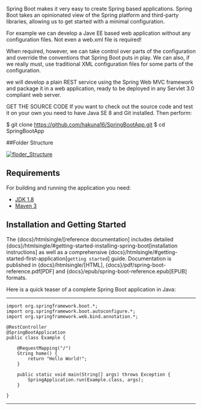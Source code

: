 Spring Boot makes it very easy to create Spring based applications. Spring Boot takes an opinionated view of the Spring platform and third-party libraries, allowing us to get started with a minimal configuration. 

For example we can develop a Jave EE based web application without any configuration files. Not even a web.xml file is required!

When required, however, we can take control over parts of the configuration and override the conventions that Spring Boot puts in play. 
We can also, if we really must, use traditional XML configuration files for some parts of the configuration.

we will develop a plain REST service using the Spring Web MVC framework and package it in a web application, ready to be deployed in any Servlet 3.0 compliant web server. 

GET THE SOURCE CODE
If you want to check out the source code and test it on your own you need to have Java SE 8 and Git installed. Then perform:

$ git clone https://github.com/hakuna16/SpringBootApp.git
$ cd SpringBootApp

##Folder Structure

<a href="https://ibb.co/fahyZn"><img src="https://preview.ibb.co/cOXbLS/floder_Structure.png" alt="floder_Structure" border="0"></a>

## Requirements

For building and running the application you need:

- [JDK 1.8](http://www.oracle.com/technetwork/java/javase/downloads/jdk8-downloads-2133151.html)
- [Maven 3](https://maven.apache.org)


## Installation and Getting Started
The {docs}/htmlsingle/[reference documentation] includes detailed
{docs}/htmlsingle/#getting-started-installing-spring-boot[installation instructions]
as well as a comprehensive {docs}/htmlsingle/#getting-started-first-application[``getting
started``] guide. Documentation is published in {docs}/htmlsingle/[HTML],
{docs}/pdf/spring-boot-reference.pdf[PDF] and {docs}/epub/spring-boot-reference.epub[EPUB]
formats.

Here is a quick teaser of a complete Spring Boot application in Java:


----
	import org.springframework.boot.*;
	import org.springframework.boot.autoconfigure.*;
	import org.springframework.web.bind.annotation.*;

	@RestController
	@SpringBootApplication
	public class Example {

		@RequestMapping("/")
		String home() {
			return "Hello World!";
		}

		public static void main(String[] args) throws Exception {
			SpringApplication.run(Example.class, args);
		}

	}
----

